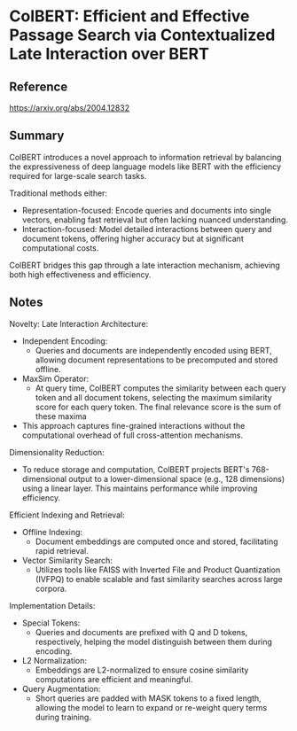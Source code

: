 # ColBERT: Efficient and Effective Passage Search via Contextualized Late Interaction over BERT
## Reference

https://arxiv.org/abs/2004.12832

## Summary

ColBERT introduces a novel approach to information retrieval by balancing the expressiveness of deep language models like BERT with the efficiency required for large-scale search tasks.

Traditional methods either:
- Representation-focused: Encode queries and documents into single vectors, enabling fast retrieval but often lacking nuanced understanding.
- Interaction-focused: Model detailed interactions between query and document tokens, offering higher accuracy but at significant computational costs.

ColBERT bridges this gap through a late interaction mechanism, achieving both high effectiveness and efficiency.

## Notes

Novelty:
Late Interaction Architecture:
- Independent Encoding:
	- Queries and documents are independently encoded using BERT, allowing document representations to be precomputed and stored offline.
- MaxSim Operator:
	- At query time, ColBERT computes the similarity between each query token and all document tokens, selecting the maximum similarity score for each query token. The final relevance score is the sum of these maxima
- This approach captures fine-grained interactions without the computational overhead of full cross-attention mechanisms.

Dimensionality Reduction:
- To reduce storage and computation, ColBERT projects BERT's 768-dimensional output to a lower-dimensional space (e.g., 128 dimensions) using a linear layer. This maintains performance while improving efficiency.

Efficient Indexing and Retrieval:
- Offline Indexing:
	- Document embeddings are computed once and stored, facilitating rapid retrieval.
- Vector Similarity Search:
	- Utilizes tools like FAISS with Inverted File and Product Quantization (IVFPQ) to enable scalable and fast similarity searches across large corpora.

Implementation Details:
- Special Tokens:
	- Queries and documents are prefixed with Q and D tokens, respectively, helping the model distinguish between them during encoding.
- L2 Normalization:
	- Embeddings are L2-normalized to ensure cosine similarity computations are efficient and meaningful.
- Query Augmentation:
	- Short queries are padded with MASK tokens to a fixed length, allowing the model to learn to expand or re-weight query terms during training.